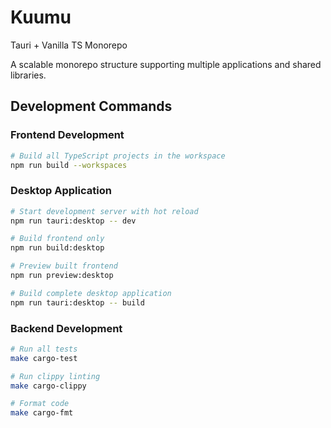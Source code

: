 # Kuumu

Tauri + Vanilla TS Monorepo

A scalable monorepo structure supporting multiple applications and shared libraries.

## Development Commands

### Frontend Development

```bash
# Build all TypeScript projects in the workspace
npm run build --workspaces
```

### Desktop Application

```bash
# Start development server with hot reload
npm run tauri:desktop -- dev

# Build frontend only
npm run build:desktop

# Preview built frontend
npm run preview:desktop

# Build complete desktop application
npm run tauri:desktop -- build
```

### Backend Development

```bash
# Run all tests
make cargo-test

# Run clippy linting
make cargo-clippy

# Format code
make cargo-fmt
```
